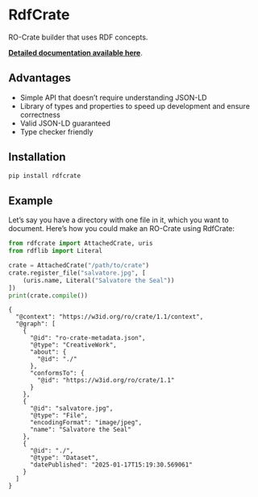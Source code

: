 

# RdfCrate

RO-Crate builder that uses RDF concepts.

**[Detailed documentation available
here](https://wehi-soda-hub.github.io/RdfCrate/)**.

## Advantages

- Simple API that doesn’t require understanding JSON-LD
- Library of types and properties to speed up development and ensure
  correctness
- Valid JSON-LD guaranteed
- Type checker friendly

## Installation

``` bash
pip install rdfcrate
```

## Example

Let’s say you have a directory with one file in it, which you want to
document. Here’s how you could make an RO-Crate using RdfCrate:

``` python
from rdfcrate import AttachedCrate, uris
from rdflib import Literal

crate = AttachedCrate("/path/to/crate")
crate.register_file("salvatore.jpg", [
    (uris.name, Literal("Salvatore the Seal"))
])
print(crate.compile())
```

    {
      "@context": "https://w3id.org/ro/crate/1.1/context",
      "@graph": [
        {
          "@id": "ro-crate-metadata.json",
          "@type": "CreativeWork",
          "about": {
            "@id": "./"
          },
          "conformsTo": {
            "@id": "https://w3id.org/ro/crate/1.1"
          }
        },
        {
          "@id": "salvatore.jpg",
          "@type": "File",
          "encodingFormat": "image/jpeg",
          "name": "Salvatore the Seal"
        },
        {
          "@id": "./",
          "@type": "Dataset",
          "datePublished": "2025-01-17T15:19:30.569061"
        }
      ]
    }
